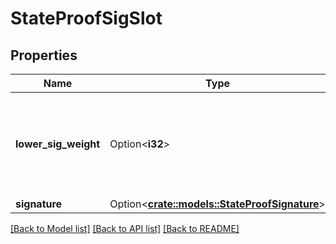 # StateProofSigSlot

## Properties

Name | Type | Description | Notes
------------ | ------------- | ------------- | -------------
**lower_sig_weight** | Option<**i32**> | \\[l\\] The total weight of signatures in the lower-numbered slots. | [optional]
**signature** | Option<[**crate::models::StateProofSignature**](StateProofSignature.md)> |  | [optional]

[[Back to Model list]](../README.md#documentation-for-models) [[Back to API list]](../README.md#documentation-for-api-endpoints) [[Back to README]](../README.md)


